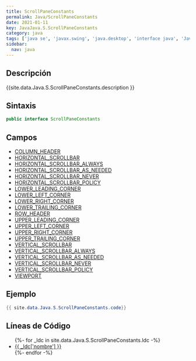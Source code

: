 ```yaml
---
title: ScrollPaneConstants
permalink: Java/ScrollPaneConstants
date: 2021-01-11
key: JavaJava.S.ScrollPaneConstants
category: java
tags: ['java se', 'javax.swing', 'java.desktop', 'interface java', 'Java 1.2']
sidebar: 
  nav: java
---
```


## Descripción
{{site.data.Java.S.ScrollPaneConstants.description }}

## Sintaxis
~~~java
public interface ScrollPaneConstants
~~~

## Campos
* [COLUMN_HEADER](/Java/ScrollPaneConstants/COLUMN_HEADER)
* [HORIZONTAL_SCROLLBAR](/Java/ScrollPaneConstants/HORIZONTAL_SCROLLBAR)
* [HORIZONTAL_SCROLLBAR_ALWAYS](/Java/ScrollPaneConstants/HORIZONTAL_SCROLLBAR_ALWAYS)
* [HORIZONTAL_SCROLLBAR_AS_NEEDED](/Java/ScrollPaneConstants/HORIZONTAL_SCROLLBAR_AS_NEEDED)
* [HORIZONTAL_SCROLLBAR_NEVER](/Java/ScrollPaneConstants/HORIZONTAL_SCROLLBAR_NEVER)
* [HORIZONTAL_SCROLLBAR_POLICY](/Java/ScrollPaneConstants/HORIZONTAL_SCROLLBAR_POLICY)
* [LOWER_LEADING_CORNER](/Java/ScrollPaneConstants/LOWER_LEADING_CORNER)
* [LOWER_LEFT_CORNER](/Java/ScrollPaneConstants/LOWER_LEFT_CORNER)
* [LOWER_RIGHT_CORNER](/Java/ScrollPaneConstants/LOWER_RIGHT_CORNER)
* [LOWER_TRAILING_CORNER](/Java/ScrollPaneConstants/LOWER_TRAILING_CORNER)
* [ROW_HEADER](/Java/ScrollPaneConstants/ROW_HEADER)
* [UPPER_LEADING_CORNER](/Java/ScrollPaneConstants/UPPER_LEADING_CORNER)
* [UPPER_LEFT_CORNER](/Java/ScrollPaneConstants/UPPER_LEFT_CORNER)
* [UPPER_RIGHT_CORNER](/Java/ScrollPaneConstants/UPPER_RIGHT_CORNER)
* [UPPER_TRAILING_CORNER](/Java/ScrollPaneConstants/UPPER_TRAILING_CORNER)
* [VERTICAL_SCROLLBAR](/Java/ScrollPaneConstants/VERTICAL_SCROLLBAR)
* [VERTICAL_SCROLLBAR_ALWAYS](/Java/ScrollPaneConstants/VERTICAL_SCROLLBAR_ALWAYS)
* [VERTICAL_SCROLLBAR_AS_NEEDED](/Java/ScrollPaneConstants/VERTICAL_SCROLLBAR_AS_NEEDED)
* [VERTICAL_SCROLLBAR_NEVER](/Java/ScrollPaneConstants/VERTICAL_SCROLLBAR_NEVER)
* [VERTICAL_SCROLLBAR_POLICY](/Java/ScrollPaneConstants/VERTICAL_SCROLLBAR_POLICY)
* [VIEWPORT](/Java/ScrollPaneConstants/VIEWPORT)

## Ejemplo
~~~java
{{ site.data.Java.S.ScrollPaneConstants.code}}
~~~

## Líneas de Código
<ul>
{%- for _ldc in site.data.Java.S.ScrollPaneConstants.ldc -%}
   <li>
       <a href="{{_ldc['url'] }}">{{ _ldc['nombre'] }}</a>
   </li>
{%- endfor -%}
</ul>
